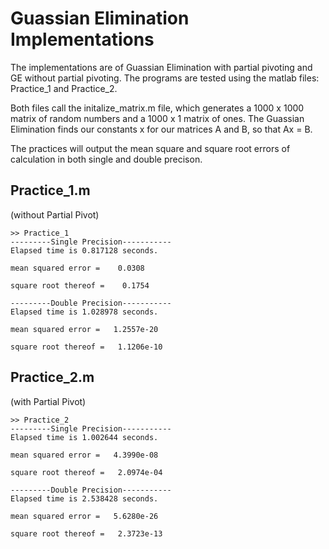 # Guassian Elimination Implementations 
The implementations are of Guassian Elimination with partial pivoting and GE without partial pivoting. The programs are tested using the matlab files: Practice_1 and Practice_2.

Both files call the initalize_matrix.m file, which generates a 1000 x 1000 matrix of random numbers and a 1000 x 1 matrix of ones. 
The Guassian Elimination finds our constants x for our matrices A and B, so that Ax = B.

The practices will output the mean square and square root errors of calculation in both single and double precison. 

## Practice_1.m
(without Partial Pivot)
```
>> Practice_1
---------Single Precision-----------
Elapsed time is 0.817128 seconds.

mean squared error =    0.0308

square root thereof =    0.1754

---------Double Precision-----------
Elapsed time is 1.028978 seconds.

mean squared error =   1.2557e-20

square root thereof =   1.1206e-10
```

## Practice_2.m
(with Partial Pivot)
```
>> Practice_2
---------Single Precision-----------
Elapsed time is 1.002644 seconds.

mean squared error =   4.3990e-08

square root thereof =   2.0974e-04

---------Double Precision-----------
Elapsed time is 2.538428 seconds.

mean squared error =   5.6280e-26

square root thereof =   2.3723e-13
```
